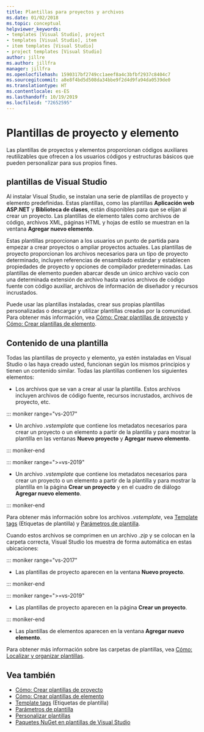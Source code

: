 ```yaml
---
title: Plantillas para proyectos y archivos
ms.date: 01/02/2018
ms.topic: conceptual
helpviewer_keywords:
- templates [Visual Studio], project
- templates [Visual Studio], item
- item templates [Visual Studio]
- project templates [Visual Studio]
author: jillre
ms.author: jillfra
manager: jillfra
ms.openlocfilehash: 1590317bf2749cc1aeef8a4c3bfbf2937c8404c7
ms.sourcegitcommit: a8e8f4bd5d508da34bbe9f2d4d9fa94da0539de0
ms.translationtype: HT
ms.contentlocale: es-ES
ms.lasthandoff: 10/19/2019
ms.locfileid: "72652595"
---
```

# <a name="project-and-item-templates"></a>Plantillas de proyecto y elemento

Las plantillas de proyectos y elementos proporcionan códigos auxiliares reutilizables que ofrecen a los usuarios códigos y estructuras básicos que pueden personalizar para sus propios fines.

## <a name="visual-studio-templates"></a>plantillas de Visual Studio

Al instalar Visual Studio, se instalan una serie de plantillas de proyecto y elemento predefinidas. Estas plantillas, como las plantillas **Aplicación web ASP.NET** y **Biblioteca de clases**, están disponibles para que se elijan al crear un proyecto. Las plantillas de elemento tales como archivos de código, archivos XML, páginas HTML y hojas de estilo se muestran en la ventana **Agregar nuevo elemento**.

Estas plantillas proporcionan a los usuarios un punto de partida para empezar a crear proyectos o ampliar proyectos actuales. Las plantillas de proyecto proporcionan los archivos necesarios para un tipo de proyecto determinado, incluyen referencias de ensamblado estándar y establecen propiedades de proyecto y opciones de compilador predeterminadas. Las plantillas de elemento pueden abarcar desde un único archivo vacío con una determinada extensión de archivo hasta varios archivos de código fuente con código auxiliar, archivos de información de diseñador y recursos incrustados.

Puede usar las plantillas instaladas, crear sus propias plantillas personalizadas o descargar y utilizar plantillas creadas por la comunidad. Para obtener más información, vea [Cómo: Crear plantillas de proyecto](../ide/how-to-create-project-templates.md) y [Cómo: Crear plantillas de elemento](../ide/how-to-create-item-templates.md).

## <a name="contents-of-a-template"></a>Contenido de una plantilla

Todas las plantillas de proyecto y elemento, ya estén instaladas en Visual Studio o las haya creado usted, funcionan según los mismos principios y tienen un contenido similar. Todas las plantillas contienen los siguientes elementos:

- Los archivos que se van a crear al usar la plantilla. Estos archivos incluyen archivos de código fuente, recursos incrustados, archivos de proyecto, etc.

::: moniker range="vs-2017"

- Un archivo *.vstemplate* que contiene los metadatos necesarios para crear un proyecto o un elemento a partir de la plantilla y para mostrar la plantilla en las ventanas **Nuevo proyecto** y **Agregar nuevo elemento**.

::: moniker-end

::: moniker range=">=vs-2019"

- Un archivo *.vstemplate* que contiene los metadatos necesarios para crear un proyecto o un elemento a partir de la plantilla y para mostrar la plantilla en la página **Crear un proyecto** y en el cuadro de diálogo **Agregar nuevo elemento**.

::: moniker-end

   Para obtener más información sobre los archivos *.vstemplate*, vea [Template tags](template-tags.md) (Etiquetas de plantilla) y [Parámetros de plantilla](../ide/template-parameters.md).

Cuando estos archivos se comprimen en un archivo *.zip* y se colocan en la carpeta correcta, Visual Studio los muestra de forma automática en estas ubicaciones:

::: moniker range="vs-2017"

- Las plantillas de proyecto aparecen en la ventana **Nuevo proyecto**.

::: moniker-end

::: moniker range=">=vs-2019"

- Las plantillas de proyecto aparecen en la página **Crear un proyecto**.

::: moniker-end

- Las plantillas de elementos aparecen en la ventana **Agregar nuevo elemento**.

Para obtener más información sobre las carpetas de plantillas, vea [Cómo: Localizar y organizar plantillas](../ide/how-to-locate-and-organize-project-and-item-templates.md).

## <a name="see-also"></a>Vea también

- [Cómo: Crear plantillas de proyecto](../ide/how-to-create-project-templates.md)
- [Cómo: Crear plantillas de elemento](../ide/how-to-create-item-templates.md)
- [Template tags](template-tags.md) (Etiquetas de plantilla)
- [Parámetros de plantilla](../ide/template-parameters.md)
- [Personalizar plantillas](../ide/customizing-project-and-item-templates.md)
- [Paquetes NuGet en plantillas de Visual Studio](/nuget/visual-studio-extensibility/visual-studio-templates)